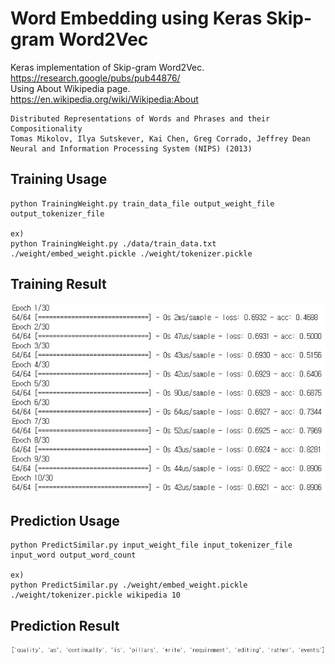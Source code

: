 Word Embedding using Keras Skip-gram Word2Vec
===========================================

Keras implementation of Skip-gram Word2Vec.  
https://research.google/pubs/pub44876/  
Using About Wikipedia page.  
https://en.wikipedia.org/wiki/Wikipedia:About
	
    Distributed Representations of Words and Phrases and their Compositionality
    Tomas Mikolov, Ilya Sutskever, Kai Chen, Greg Corrado, Jeffrey Dean
    Neural and Information Processing System (NIPS) (2013)

Training Usage
-----

    python TrainingWeight.py train_data_file output_weight_file output_tokenizer_file

    ex)
    python TrainingWeight.py ./data/train_data.txt ./weight/embed_weight.pickle ./weight/tokenizer.pickle

Training Result
-----

![train_result.jpg](./example/train_result.jpg)

Prediction Usage
-----

    python PredictSimilar.py input_weight_file input_tokenizer_file input_word output_word_count

    ex)
    python PredictSimilar.py ./weight/embed_weight.pickle ./weight/tokenizer.pickle wikipedia 10

Prediction Result
-----

![prediction_result.jpg](./example/prediction_result.jpg)